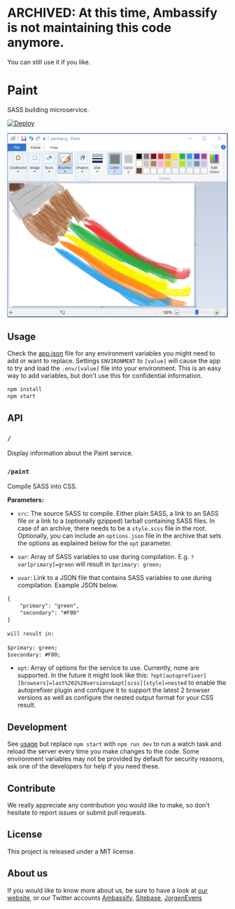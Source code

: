 # ARCHIVED: At this time, Ambassify is not maintaining this code anymore.

You can still use it if you like.

# Paint

SASS building microservice.

[![Deploy](https://www.herokucdn.com/deploy/button.svg)](https://heroku.com/deploy)

![](paint.png)

## Usage

Check the [app.json](app.json) file for any environment variables you might need to add or want to replace. Settings `ENVIRONMENT` to `[value]` will cause the app to try and load the `.env/[value]` file into your environment. This is an easy way to add variables, but don't use this for confidential information.

```
npm install
npm start
```

## API

### `/`

Display information about the Paint service.

### `/paint`

Compile SASS into CSS.

__Parameters:__

- `src`: The source SASS to compile. Either plain SASS, a link to an SASS file or a link to a (optionally gzipped) tarball containing SASS files. In case of an archive, there needs to be a `style.scss` file in the root. Optionally, you can include an `options.json` file in the archive that sets the options as explained below for the `opt` parameter.

- `var`: Array of SASS variables to use during compilation. E.g. `?var[primary]=green` will result in `$primary: green;`

- `uvar`: Link to a JSON file that contains SASS variables to use during compilation. Example JSON below.

```
{
    "primary": "green",
    "secondary": "#F00"
}

will result in:

$primary: green;
$secondary: #F00;
```

- `opt`: Array of options for the service to use. Currently, none are supported. In the future it might look like this: `?opt[autoprefixer][browsers]=last%202%20versions&opt[scss][style]=nested` to enable the autoprefixer plugin and configure it to support the latest 2 browser versions as well as configure the nested output format for your CSS result.

## Development

See [usage](#usage) but replace `npm start` with `npm run dev` to run a watch task and reload the server every time you make changes to the code. Some environment variables may not be provided by default for security reasons, ask one of the developers for help if you need these.

## Contribute

We really appreciate any contribution you would like to make, so don't
hesitate to report issues or submit pull requests.

## License

This project is released under a MIT license.

## About us

If you would like to know more about us, be sure to have a look at [our website](https://www.ambassify.com), or our Twitter accounts [Ambassify](https://twitter.com/Ambassify), [Sitebase](https://twitter.com/Sitebase), [JorgenEvens](https://twitter.com/JorgenEvens)
